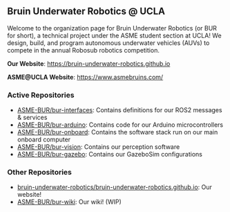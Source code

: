 ## Bruin Underwater Robotics @ UCLA

Welcome to the organization page for Bruin Underwater Robotics (or BUR for short), a technical project under the ASME student section at UCLA! We design, build, and program autonomous underwater vehicles (AUVs) to compete in the annual Robosub robotics competition.

**Our Website**: https://bruin-underwater-robotics.github.io

**ASME@UCLA Website**: https://www.asmebruins.com/

### Active Repositories
- [ASME-BUR/bur-interfaces](https://github.com/ASME-BUR/bur-interfaces): Contains definitions for our ROS2 messages & services
- [ASME-BUR/bur-arduino](https://github.com/ASME-BUR/bur-arduino): Contains code for our Arduino microcontrollers
- [ASME-BUR/bur-onboard](https://github.com/ASME-BUR/bur-onboard): Contains the software stack run on our main onboard computer
- [ASME-BUR/bur-vision](https://github.com/ASME-BUR/bur-vision): Contains our perception software
- [ASME-BUR/bur-gazebo](https://github.com/ASME-BUR/bur-gazebo): Contains our GazeboSim configurations

### Other Repositories
- [bruin-underwater-robotics/bruin-underwater-robotics.github.io](https://github.com/bruin-underwater-robotics/bruin-underwater-robotics.github.io): Our website!
- [ASME-BUR/bur-wiki](https://github.com/ASME-BUR/bur-wiki/wiki): Our wiki! (WIP)

